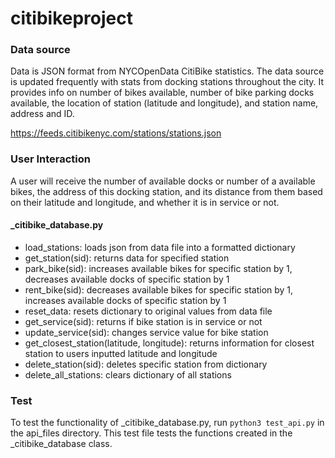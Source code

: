 # citibikeproject

### Data source

Data is JSON format from NYCOpenData CitiBike statistics. The data source is updated frequently with stats from docking stations throughout the city. It provides info on number of bikes available, number of bike parking docks available, the location of station (latitude and longitude), and station name, address and ID.

https://feeds.citibikenyc.com/stations/stations.json

### User Interaction 

A user will receive the number of available docks or number of a available bikes, the address of this docking station,  and its distance from them based on their latitude and longitude, and whether it is in service or not. 

#### _citibike_database.py

* load_stations: loads json from data file into a formatted dictionary
* get_station(sid): returns data for specified station
* park_bike(sid): increases available bikes for specific station by 1, decreases available docks of specific station by 1
* rent_bike(sid): decreases available bikes for specific station by 1, increases available docks of specific station by 1
* reset_data: resets dictionary to original values from data file
* get_service(sid): returns if bike station is in service or not
* update_service(sid): changes service value for bike station
* get_closest_station(latitude, longitude): returns information for closest station to users inputted latitude and longitude
* delete_station(sid): deletes specific station from dictionary
* delete_all_stations: clears dictionary of all stations


### Test

To test the functionality of _citibike_database.py, run ```python3 test_api.py``` in the api_files directory. This test file tests the functions created in the _citibike_database class. 

